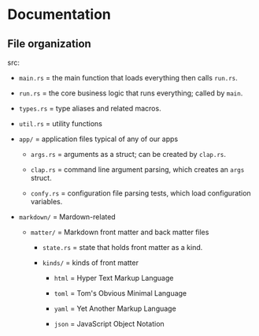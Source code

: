 # Documentation


## File organization

src:

* `main.rs` = the main function that loads everything then calls `run.rs`.

* `run.rs` = the core business logic that runs everything; called by `main`.

* `types.rs` = type aliases and related macros.

* `util.rs` = utility functions

* `app/` = application files typical of any of our apps

    * `args.rs` = arguments as a struct; can be created by `clap.rs`.

    * `clap.rs` = command line argument parsing, which creates an `args` struct.

    * `confy.rs` = configuration file parsing tests, which load configuration variables.

* `markdown/` = Mardown-related

    * `matter/` = Markdown front matter and back matter files

        * `state.rs` = state that holds front matter as a kind.

        * `kinds/` = kinds of front matter

            * `html` = Hyper Text Markup Language
            
            * `toml` = Tom's Obvious Minimal Language

            * `yaml` = Yet Another Markup Language

            * `json` = JavaScript Object Notation
